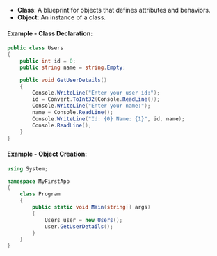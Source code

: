 
- **Class**: A blueprint for objects that defines attributes and behaviors.
- **Object**: An instance of a class.

#### Example - Class Declaration:
```csharp
public class Users
{
    public int id = 0;
    public string name = string.Empty;

    public void GetUserDetails()
    {
        Console.WriteLine("Enter your user id:");
        id = Convert.ToInt32(Console.ReadLine());
        Console.WriteLine("Enter your name:");
        name = Console.ReadLine();
        Console.WriteLine("Id: {0} Name: {1}", id, name);
        Console.ReadLine();
    }
}
```

#### Example - Object Creation:
```csharp
using System;

namespace MyFirstApp
{
    class Program
    {
        public static void Main(string[] args)
        {
            Users user = new Users();
            user.GetUserDetails();
        }
    }
}
```
